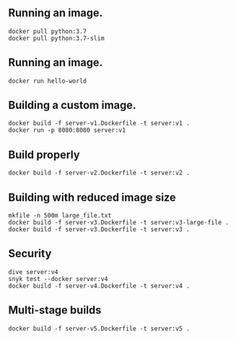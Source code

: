 ## Running an image.
``` 
docker pull python:3.7
docker pull python:3.7-slim
```

## Running an image.
``` 
docker run hello-world
```

## Building a custom image.
``` 
docker build -f server-v1.Dockerfile -t server:v1 .
docker run -p 8080:8080 server:v1
```

## Build properly
``` 
docker build -f server-v2.Dockerfile -t server:v2 .
```

## Building with reduced image size
``` 
mkfile -n 500m large_file.txt
docker build -f server-v3.Dockerfile -t server:v3-large-file .
docker build -f server-v3.Dockerfile -t server:v3 .
```

## Security
``` 
dive server:v4
snyk test --docker server:v4
docker build -f server-v4.Dockerfile -t server:v4 .
```

## Multi-stage builds
``` 
docker build -f server-v5.Dockerfile -t server:v5 .
```